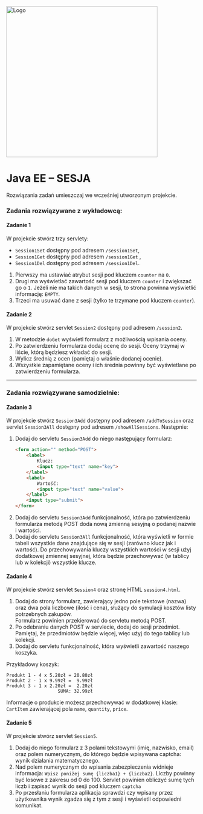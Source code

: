 <img alt="Logo" src="http://coderslab.pl/svg/logo-coderslab.svg" width="400">

# Java EE – SESJA

Rozwiązania zadań umieszczaj we wcześniej utworzonym projekcie.

### Zadania rozwiązywane z wykładowcą:

#### Zadanie 1

W projekcie stwórz trzy servlety:
 - `Session1Set` dostępny pod adresem `/session1Set`, 
 - `Session1Get` dostępny pod adresem `/session1Get` ,
 - `Session1Del` dostępny pod adresem `/session1Del`.

1. Pierwszy ma ustawiać atrybut sesji pod kluczem ```counter``` na `0`.
2. Drugi ma wyświetlać zawartość sesji pod kluczem ```counter``` i zwiększać go o `1`. 
Jeżeli nie ma takich danych w sesji, to strona powinna wyświetlić informację: `EMPTY`.
3. Trzeci ma usuwać dane z sesji (tylko te trzymane pod kluczem ```counter```).

#### Zadanie 2

W projekcie stwórz servlet `Session2` dostępny pod adresem `/session2`.
1. W metodzie `doGet` wyświetl formularz z możliwością wpisania oceny. 
2. Po zatwierdzeniu formularza dodaj ocenę do sesji. Oceny trzymaj w liście, którą będziesz wkładać do sesji.
3. Wylicz średnią z ocen (pamiętaj o właśnie dodanej ocenie).
4. Wszystkie zapamiętane oceny i ich średnia powinny być wyświetlane po zatwierdzeniu formularza.

-------------------------------------------------------------------------------

### Zadania rozwiązywane samodzielnie:

#### Zadanie 3

W projekcie stwórz  `Session3Add` dostępny pod adresem `/addToSession` oraz servlet `Session3All`
 dostępny pod adresem `/showAllSessions`. Następnie:
1. Dodaj do servletu `Session3Add` do niego następujący formularz:  
    ```html
    <form action="" method="POST">
        <label>
            Klucz:
            <input type="text" name="key">
        </label>
        <label>
            Wartość:
            <input type="text" name="value">
        </label>
        <input type="submit">
    </form>
    ```
2. Dodaj do servletu `Session3Add` funkcjonalność, 
która po zatwierdzeniu formularza metodą POST doda nową zmienną sesyjną o podanej nazwie i wartości. 
3. Dodaj do servletu `Session3All` funkcjonalność,
 która wyświetli w formie tabeli wszystkie dane znajdujące się w sesji (zarówno klucz jak i wartość). 
Do przechowywania kluczy wszystkich wartości w sesji użyj dodatkowej zmiennej sesyjnej, 
która będzie przechowywać (w tablicy lub w kolekcji) wszystkie klucze.

#### Zadanie 4

W projekcie stwórz servlet `Session4` oraz stronę HTML `session4.html`.
1. Dodaj do strony formularz, zawierający jedno pole tekstowe (nazwa) oraz dwa pola liczbowe (ilość i cena),
służący do symulacji kosztów listy potrzebnych zakupów.  
Formularz powinien przekierować do servletu metodą POST.
2. Po odebraniu danych POST w servlecie, dodaj do sesji przedmiot. 
Pamiętaj, że przedmiotów będzie więcej, więc użyj do tego tablicy lub kolekcji. 
3. Dodaj do servletu funkcjonalność, która wyświetli zawartość naszego koszyka.

Przykładowy koszyk:
```
Produkt 1 - 4 x 5.20zł = 20.80zł
Produkt 2 - 1 x 9.99zł =  9.99zł
Produkt 3 - 1 x 2.20zł =  2.20zł
                   SUMA: 32.99zł
```

Informacje o produkcie możesz przechowywać w dodatkowej klasie: `CartItem` zawierającej pola `name`, `quantity`, `price`.

#### Zadanie 5

W projekcie stwórz servlet `Session5`.
1. Dodaj do niego formularz z 3 polami tekstowymi (imię, nazwisko, email) oraz polem numerycznym,
 do którego będzie wpisywana captcha: wynik działania matematycznego. 
2. Nad polem numerycznym do wpisania zabezpieczenia widnieje informacja:
 `Wpisz poniżej sumę {liczba1} + {liczba2}`.
  Liczby powinny być losowe z zakresu od 0 do 100. 
  Servlet powinien obliczyć sumę tych liczb i zapisać wynik do sesji pod kluczem `captcha`
3. Po przesłaniu formularza aplikacja sprawdzi czy wpisany przez użytkownika wynik zgadza 
się z tym z sesji i wyświetli odpowiedni komunikat.



[lorempixel]:http://lorempixel.com/

